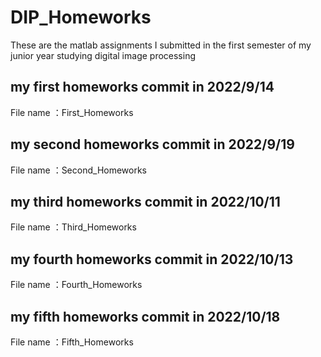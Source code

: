 # DIP_Homeworks
These are the matlab assignments I submitted in the first semester of my junior year studying digital image processing

## my first homeworks commit in 2022/9/14
File name ：First_Homeworks


## my second homeworks commit in 2022/9/19
File name ：Second_Homeworks


## my third homeworks commit in 2022/10/11
File name ：Third_Homeworks

## my fourth homeworks commit in 2022/10/13
File name ：Fourth_Homeworks


## my fifth homeworks commit in 2022/10/18
File name ：Fifth_Homeworks
